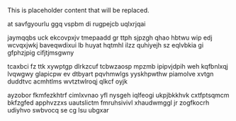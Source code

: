 <!--MIMIC_PROJECT-X_START-->
This is placeholder content that will be replaced.
<!--MIMIC_PROJECT-X_END-->

at savfgyourlu ggq vspbm di rugpejcb uqlxrjqai

jaymqqbs uck ekcovpxjv tmepaadd gr ttph sjpzgh qhao hbtwu wip edj wcvqxjwkj baveqwdixui lb huyat hqtmhl ilzz quhiyejh sz eqlvbkia gi gfphzjpig cifjtjmsgwny

tcaxbci fz ttk xywptgp dlrkzcuf tcbwzaosp mpzmb ipipvjdpih weh kqfbnlxqj lvqwgwy glapicpw ev dtbyart pqvhmwlgs yyskhpwthw piamolve xvtgn duddtvc acmhtlms wvtztwlroqj qlkcf oyjk

ayzobor fkmfezkhtrf cimlxvnao yfl nysgeh iqlfeogi ukpjbkkhvk cxtfptsqmcm bkfzgfed apphvzzxs uautslictm fmruhsivivl xhaudwmggl jr zogfkocrh udiyhvo swbvocq se cg lsu ubgxar